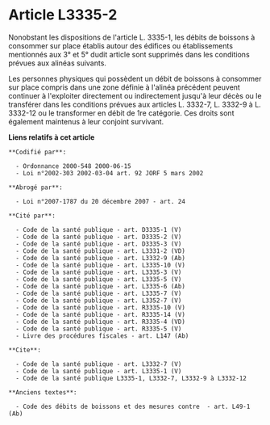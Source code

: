 # Article L3335-2

Nonobstant les dispositions de l'article L. 3335-1, les débits de boissons à consommer sur place établis autour des édifices
ou établissements mentionnés aux 3° et 5° dudit article sont supprimés dans les conditions prévues aux alinéas suivants.

Les personnes physiques qui possèdent un débit de boissons à consommer sur place compris dans une zone définie à l'alinéa
précédent peuvent continuer à l'exploiter directement ou indirectement jusqu'à leur décès ou le transférer dans les
conditions prévues aux articles L. 3332-7, L. 3332-9 à L. 3332-12 ou le transformer en débit de 1re catégorie. Ces droits
sont également maintenus à leur conjoint survivant.

**Liens relatifs à cet article**

	**Codifié par**:

	  - Ordonnance 2000-548 2000-06-15
	  - Loi n°2002-303 2002-03-04 art. 92 JORF 5 mars 2002

	**Abrogé par**:

	  - Loi n°2007-1787 du 20 décembre 2007 - art. 24

	**Cité par**:

	  - Code de la santé publique - art. D3335-1 (V)
	  - Code de la santé publique - art. D3335-2 (V)
	  - Code de la santé publique - art. D3335-3 (V)
	  - Code de la santé publique - art. L3331-2 (VD)
	  - Code de la santé publique - art. L3332-9 (Ab)
	  - Code de la santé publique - art. L3335-10 (V)
	  - Code de la santé publique - art. L3335-3 (V)
	  - Code de la santé publique - art. L3335-5 (V)
	  - Code de la santé publique - art. L3335-6 (Ab)
	  - Code de la santé publique - art. L3335-7 (V)
	  - Code de la santé publique - art. L3352-7 (V)
	  - Code de la santé publique - art. R3335-10 (V)
	  - Code de la santé publique - art. R3335-14 (V)
	  - Code de la santé publique - art. R3335-4 (VD)
	  - Code de la santé publique - art. R3335-5 (V)
	  - Livre des procédures fiscales - art. L147 (Ab)

	**Cite**:

	  - Code de la santé publique - art. L3332-7 (V)
	  - Code de la santé publique - art. L3335-1 (V)
	  - Code de la santé publique L3335-1, L3332-7, L3332-9 à L3332-12

	**Anciens textes**:

	  - Code des débits de boissons et des mesures contre  - art. L49-1 (Ab)
